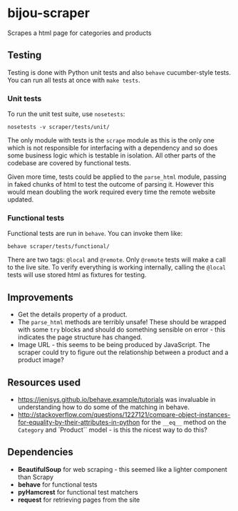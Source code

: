 # bijou-scraper

Scrapes a html page for categories and products

## Testing

Testing is done with Python unit tests and also `behave` cucumber-style tests.
You can run all tests at once with `make tests`.

### Unit tests

To run the unit test suite, use `nosetests`:

`nosetests -v scraper/tests/unit/`

The only module with tests is the `scrape` module as this is the only one which
is not responsible for interfacing with a dependency and so does some business
logic which is testable in isolation. All other parts of the codebase are covered
by functional tests.

Given more time, tests could be applied to the `parse_html` module, passing in
faked chunks of html to test the outcome of parsing it. However this would mean
doubling the work required every time the remote website updated.

### Functional tests

Functional tests are run in `behave`. You can invoke them like:

`behave scraper/tests/functional/`

There are two tags: `@local` and `@remote`. Only `@remote` tests will make a call
to the live site. To verify everything is working internally, calling the `@local`
tests will use stored html as fixtures for testing.

## Improvements
* Get the details property of a product.
* The `parse_html` methods are terribly unsafe! These should be wrapped with some `try` blocks
  and should do something sensible on error - this indicates the page structure has changed.
* Image URL - this seems to be being produced by JavaScript. The scraper could try
  to figure out the relationship between a product and a product image?

## Resources used

* https://jenisys.github.io/behave.example/tutorials was invaluable in understanding
  how to do some of the matching in behave.
* http://stackoverflow.com/questions/1227121/compare-object-instances-for-equality-by-their-attributes-in-python
  for the `__eq__` method on the `Category` and `Product`` model - is this the nicest
  way to do this?

## Dependencies

* **BeautifulSoup** for web scraping - this seemed like a lighter component than Scrapy
* **behave** for functional tests
* **pyHamcrest** for functional test matchers
* **request** for retrieving pages from the site
